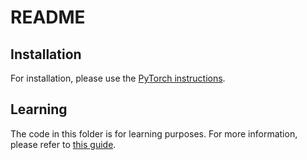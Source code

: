 # README

## Installation

For installation, please use the [PyTorch instructions](https://www.d2l.ai/chapter_installation/index.html).

## Learning

The code in this folder is for learning purposes. For more information, please refer to [this guide](https://www.d2l.ai/chapter_recurrent-modern/index.html).
